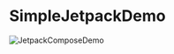 # SimpleJetpackDemo
![JetpackComposeDemo](https://user-images.githubusercontent.com/47144962/156879208-af6efda5-8aa9-4c31-8070-ee33715ea809.gif)
